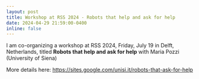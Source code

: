 ```yaml
---
layout: post
title: Workshop at RSS 2024 - Robots that help and ask for help
date: 2024-04-29 21:59:00-0400
inline: false
---
```


I am co-organizing a workshop at RSS 2024, Friday, July 19 in Delft, Netherlands, titled **Robots that help and ask for help**
with Maria Pozzi (University of Siena)

More details here: <https://sites.google.com/unisi.it/robots-that-ask-for-help>
